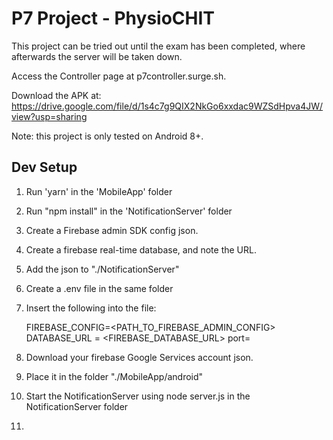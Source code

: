 # P7 Project - PhysioCHIT

This project can be tried out until the exam has been completed, where afterwards the server will be taken down.

Access the Controller page at p7controller.surge.sh.

Download the APK at: https://drive.google.com/file/d/1s4c7g9QIX2NkGo6xxdac9WZSdHpva4JW/view?usp=sharing

Note: this project is only tested on Android 8+.

## Dev Setup

1. Run 'yarn' in the 'MobileApp' folder

2. Run "npm install" in the 'NotificationServer' folder

3. Create a Firebase admin SDK config json.

4. Create a firebase real-time database, and note the URL.

5. Add the json to "./NotificationServer"

6. Create a .env file in the same folder

7. Insert the following into the file:

   FIREBASE_CONFIG=<PATH_TO_FIREBASE_ADMIN_CONFIG>
   DATABASE_URL = <FIREBASE_DATABASE_URL>
   port=<PORT>

8. Download your firebase Google Services account json.

9. Place it in the folder "./MobileApp/android"

10. Start the NotificationServer using node server.js in the NotificationServer folder

11.
